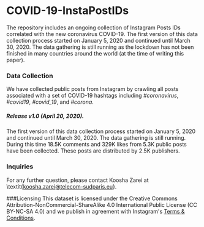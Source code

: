 # COVID-19-InstaPostIDs

The repository includes an ongoing collection of Instagram Posts IDs correlated with the new coronavirus COVID-19. The first version of this data collection process started on January 5, 2020 and continued until March 30, 2020. The data gathering is still running as the lockdown has not been finished in many countries around the world (at the time of writing this paper). 

### Data Collection
We have collected public posts from Instagram by crawling all posts associated with a set of COVID-19 hashtags including *#coronavirus*, *#covid19*, *#covid_19*, and *#corona*.

##### Release v1.0 (April 20, 2020).
The first version of this data collection process started on January 5, 2020 and continued until March 30, 2020. The data gathering is still running. During this time 18.5K comments and 329K likes from 5.3K public posts have been collected. These posts are distributed by 2.5K publishers.


### Inquiries
For any further question, please contact Koosha Zarei at \textit{koosha.zarei@telecom-sudparis.eu}.

###Licensing
This dataset is licensed under the Creative Commons Attribution-NonCommercial-ShareAlike 4.0 International Public License (CC BY-NC-SA 4.0) and we publish in agreement with Instagram's [Terms & Conditions](https://help.instagram.com/519522125107875 "Terms & Conditions").
